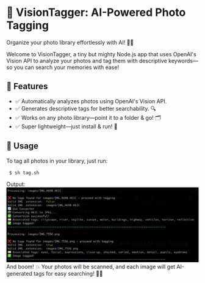 # 📸 VisionTagger: AI-Powered Photo Tagging
Organize your photo library effortlessly with AI! 🧠✨

Welcome to VisionTagger, a tiny but mighty Node.js app that uses OpenAI's Vision API to analyze your photos and tag them with descriptive keywords—so you can search your memories with ease!

## 🌟 Features
* ✅ Automatically analyzes photos using OpenAI's Vision API.
* ✅ Generates descriptive tags for better searchability. 🔍
* ✅ Works on any photo library—point it to a folder & go! 🗂️
* ✅ Super lightweight—just install & run! 🚀

## 🚀 Usage
To tag all photos in your library, just run:

```bash
 $ sh tag.sh
```

Output:
![alt text](image.png)
And boom! 💥 Your photos will be scanned, and each image will get AI-generated tags for easy searching! 🎯✨

